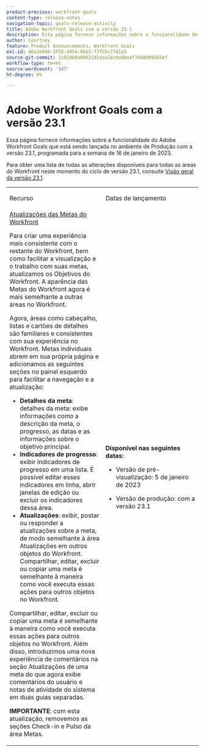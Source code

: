 ```yaml
---
product-previous: workfront-goals
content-type: release-notes
navigation-topic: goals-release-activity
title: Adobe Workfront Goals com a versão 23.1
description: Esta página fornece informações sobre a funcionalidade do Adobe Workfront Goals na nova experiência do Adobe Workfront que está sendo lançada no ambiente de Produção com a versão 23.1.
author: Courtney
feature: Product Announcements, Workfront Goals
exl-id: d6a3e048-3f55-4954-9b65-f7f55c77d1a3
source-git-commit: 2c02db0a08921d1daa16c0a9beef7b40d09565ef
workflow-type: tm+mt
source-wordcount: '347'
ht-degree: 0%

---
```


# Adobe Workfront Goals com a versão 23.1

Essa página fornece informações sobre a funcionalidade do Adobe Workfront Goals que está sendo lançada no ambiente de Produção com a versão 23.1, programada para a semana de 16 de janeiro de 2023.

Para obter uma lista de todas as alterações disponíveis para todas as áreas do Workfront neste momento do ciclo de versão 23.1, consulte [Visão geral da versão 23.1](/help/quicksilver/product-announcements/product-releases/23.1-release-activity/23-1-release-overview.md).

<table>
            <col style="width: 50%;" />
            <col style="width: 50%;" />
            <tbody>
                <tr>
                    <td>
                        <p><span class="bold">Recurso</span>
                        </p>
                    </td>
                    <td>
                        <p><span class="bold">Datas de lançamento</span>
                        </p>
                    </td>
                </tr>
                <tr>
                    <td>
                        <a href="/help/quicksilver/product-announcements/product-releases/goals-release-activity/goals-23-1-release/goals-jan.md">Atualizações das Metas do Workfront</a></p>
                        <p>Para criar uma experiência mais consistente com o restante do Workfront, bem como facilitar a visualização e o trabalho com suas metas, atualizamos os Objetivos do Workfront. A aparência das Metas do Workfront agora é mais semelhante a outras áreas no Workfront. </p>
                        <p>Agora, áreas como cabeçalho, listas e cartões de detalhes são familiares e consistentes com sua experiência no Workfront.
Metas individuais abrem em sua própria página e adicionamos as seguintes seções no painel esquerdo para facilitar a navegação e a atualização:</p>
                        <ul>
                        <li><b>Detalhes da meta</b>: detalhes da meta: exibe informações como a descrição da meta, o progresso, as datas e as informações sobre o objetivo principal.</li>
                        <li><b>Indicadores de progresso</b>: exibir indicadores de progresso em uma lista. É possível editar esses indicadores em linha, abrir janelas de edição ou excluir os indicadores dessa área.</li>
                        <li><b>Atualizações</b>: exibir, postar ou responder a atualizações sobre a meta, de modo semelhante à área Atualizações em outros objetos do Workfront. 
Compartilhar, editar, excluir ou copiar uma meta é semelhante à maneira como você executa essas ações para outros objetos no Workfront.</li>    
                        </ul>
                        </p>
                        <p>Compartilhar, editar, excluir ou copiar uma meta é semelhante à maneira como você executa essas ações para outros objetos no Workfront.
Além disso, introduzimos uma nova experiência de comentários na seção Atualizações de uma meta do que agora exibe comentários do usuário e notas de atividade do sistema em duas guias separadas.</p>
                        <p><b>IMPORTANTE</b>: com esta atualização, removemos as seções Check-in e Pulso da área Metas. </p>
                    </td>
                    <td><p><b>Disponível nas seguintes datas:</b></p>
                     <p>
                        </p>
                        <ul>
                            <li>
                                <p>Versão de pré-visualização: 5 de janeiro de 2023<br /></p>
                            </li>
                            <li>
                                <p>Versão de produção: com a versão 23.1</p>
                            </li>
                        </ul>
                    </td>
                </tr>
            </tbody>
        </table>
